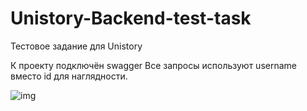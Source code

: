 # Unistory-Backend-test-task
Тестовое задание для Unistory

К проекту подключён swagger
Все запросы используют username вместо id для наглядности.

![img](https://i.imgur.com/5nSnnhY.png)
